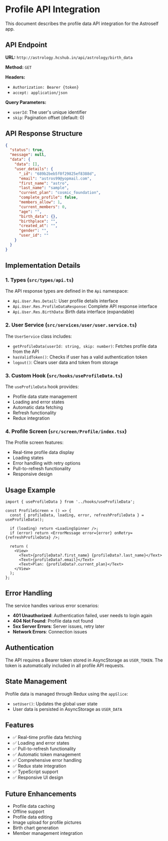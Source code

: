 # Profile API Integration

This document describes the profile data API integration for the Astroself app.

## API Endpoint

**URL:** `http://astrology.hcshub.in/api/astrology/birth_data`

**Method:** `GET`

**Headers:**
- `Authorization: Bearer {token}`
- `accept: application/json`

**Query Parameters:**
- `userId`: The user's unique identifier
- `skip`: Pagination offset (default: 0)

## API Response Structure

```json
{
  "status": true,
  "message": null,
  "data": {
    "data": [],
    "user_details": {
      "_id": "689b2beb5f0f29825ef8388d",
      "email": "astros99@yopmail.com",
      "first_name": "astro",
      "last_name": "sample",
      "current_plan": "cosmic_foundation",
      "complete_profile": false,
      "members_allow": 1,
      "current_members": 0,
      "age": "",
      "birth_data": {},
      "birthplace": "",
      "created_at": "",
      "gender": "",
      "user_id": ""
    }
  }
}
```

## Implementation Details

### 1. Types (`src/types/api.ts`)

The API response types are defined in the `Api` namespace:

- `Api.User.Res.Detail`: User profile details interface
- `Api.User.Res.ProfileDataResponse`: Complete API response interface
- `Api.User.Res.BirthData`: Birth data interface (expandable)

### 2. User Service (`src/services/user/user.service.ts`)

The `UserService` class includes:

- `getProfileData(userId: string, skip: number)`: Fetches profile data from the API
- `hasValidToken()`: Checks if user has a valid authentication token
- `logout()`: Clears user data and token from storage

### 3. Custom Hook (`src/hooks/useProfileData.ts`)

The `useProfileData` hook provides:

- Profile data state management
- Loading and error states
- Automatic data fetching
- Refresh functionality
- Redux integration

### 4. Profile Screen (`src/screen/Profile/index.tsx`)

The Profile screen features:

- Real-time profile data display
- Loading states
- Error handling with retry options
- Pull-to-refresh functionality
- Responsive design

## Usage Example

```tsx
import { useProfileData } from '../hooks/useProfileData';

const ProfileScreen = () => {
  const { profileData, loading, error, refreshProfileData } = useProfileData();

  if (loading) return <LoadingSpinner />;
  if (error) return <ErrorMessage error={error} onRetry={refreshProfileData} />;

  return (
    <View>
      <Text>{profileData?.first_name} {profileData?.last_name}</Text>
      <Text>{profileData?.email}</Text>
      <Text>Plan: {profileData?.current_plan}</Text>
    </View>
  );
};
```

## Error Handling

The service handles various error scenarios:

- **401 Unauthorized**: Authentication failed, user needs to login again
- **404 Not Found**: Profile data not found
- **5xx Server Errors**: Server issues, retry later
- **Network Errors**: Connection issues

## Authentication

The API requires a Bearer token stored in AsyncStorage as `USER_TOKEN`. The token is automatically included in all profile API requests.

## State Management

Profile data is managed through Redux using the `appSlice`:

- `setUser()`: Updates the global user state
- User data is persisted in AsyncStorage as `USER_DATA`

## Features

- ✅ Real-time profile data fetching
- ✅ Loading and error states
- ✅ Pull-to-refresh functionality
- ✅ Automatic token management
- ✅ Comprehensive error handling
- ✅ Redux state integration
- ✅ TypeScript support
- ✅ Responsive UI design

## Future Enhancements

- Profile data caching
- Offline support
- Profile data editing
- Image upload for profile pictures
- Birth chart generation
- Member management integration
